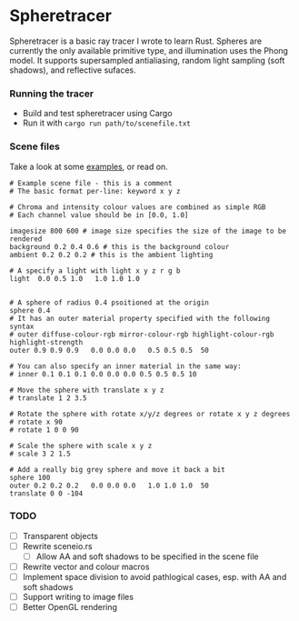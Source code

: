 Spheretracer
============

Spheretracer is a basic ray tracer I wrote to learn Rust.
Spheres are currently the only available primitive type, and illumination uses the Phong model.
It supports supersampled antialiasing, random light sampling (soft shadows), and reflective sufaces.

### Running the tracer
- Build and test spheretracer using Cargo
- Run it with `cargo run path/to/scenefile.txt`

### Scene files
Take a look at some [examples](examples), or read on.

```
# Example scene file - this is a comment
# The basic format per-line: keyword x y z

# Chroma and intensity colour values are combined as simple RGB
# Each channel value should be in [0.0, 1.0]

imagesize 800 600 # image size specifies the size of the image to be rendered
background 0.2 0.4 0.6 # this is the background colour
ambient 0.2 0.2 0.2 # this is the ambient lighting

# A specify a light with light x y z r g b 
light  0.0 0.5 1.0   1.0 1.0 1.0


# A sphere of radius 0.4 psoitioned at the origin
sphere 0.4
# It has an outer material property specified with the following syntax
# outer diffuse-colour-rgb mirror-colour-rgb highlight-colour-rgb highlight-strength
outer 0.9 0.9 0.9   0.0 0.0 0.0   0.5 0.5 0.5  50

# You can also specify an inner material in the same way:
# inner 0.1 0.1 0.1 0.0 0.0 0.0 0.5 0.5 0.5 10

# Move the sphere with translate x y z
# translate 1 2 3.5

# Rotate the sphere with rotate x/y/z degrees or rotate x y z degrees
# rotate x 90
# rotate 1 0 0 90

# Scale the sphere with scale x y z
# scale 3 2 1.5

# Add a really big grey sphere and move it back a bit
sphere 100
outer 0.2 0.2 0.2   0.0 0.0 0.0   1.0 1.0 1.0  50
translate 0 0 -104
```

### TODO

- [ ] Transparent objects
- [ ] Rewrite sceneio.rs
   - [ ] Allow AA and soft shadows to be specified in the scene file
- [ ] Rewrite vector and colour macros
- [ ] Implement space division to avoid pathlogical cases, esp. with AA and soft shadows
- [ ] Support writing to image files
- [ ] Better OpenGL rendering
